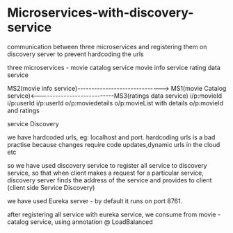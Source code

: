 # Microservices-with-discovery-service
communication between three microservices and registering them on discovery server to prevent hardcoding the urls

three microservices - movie catalog service
 movie info service
 rating data service
 
 
 MS2(movie info service)------------------------------> MS1(movie Catalog service)<---------------------------MS3(ratings data service)
 i/p:movieId                                               i/p:userId                                         i/p:userId
 o/p:moviedetails                                          o/p:movieList with details                         o/p:movieId and ratings
 
 
 service Discovery
 
 we have hardcoded urls, eg: localhost and port. hardcoding urls is a bad practise because changes require code updates,dynamic urls in the cloud etc
 
 so we have used discovery service to register all service to discovery service, so that when client makes a request for a particular service, discovery server finds the address of the service and provides to client (client side Service Discovery)
 
 we have used Eureka server - by default it runs on port 8761.
 
 after registering all service with eureka service, we consume from movie -catalog service, using annotation @ LoadBalanced
 
